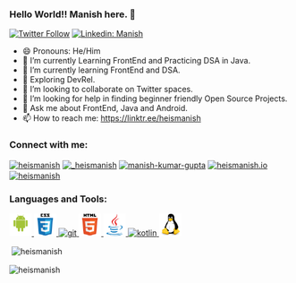 ### Hello World!! Manish here. 👋

[![Twitter Follow](https://img.shields.io/twitter/follow/_heismanish?label=Follow)](https://twitter.com/intent/follow?screen_name=_heismanish)
[![Linkedin: Manish](https://img.shields.io/badge/-Manish-blue?style=flat-square&logo=Linkedin&logoColor=white&link=https://www.linkedin.com/in/manish-kumar-gupta-47878320b/)](https://www.linkedin.com/in/manish-kumar-gupta-47878320b/)


- 😄 Pronouns: He/Him
- 🔭 I’m currently Learning FrontEnd and Practicing DSA in Java.
- 🌱 I’m currently learning FrontEnd and DSA.
- 🧭 Exploring DevRel.
- 👯 I’m looking to collaborate on Twitter spaces.
- 🤔 I’m looking for help in finding beginner friendly Open Source Projects.
- 💬 Ask me about FrontEnd, Java and Android.
- 📫 How to reach me: https://linktr.ee/heismanish



<h3 align="left">Connect with me:</h3>
<p align="left">
<a href="https://codepen.io/heismanish" target="blank"><img align="center" src="https://raw.githubusercontent.com/rahuldkjain/github-profile-readme-generator/master/src/images/icons/Social/codepen.svg" alt="heismanish" height="30" width="40" /></a>
<a href="https://twitter.com/_heismanish" target="blank"><img align="center" src="https://raw.githubusercontent.com/rahuldkjain/github-profile-readme-generator/master/src/images/icons/Social/twitter.svg" alt="_heismanish" height="30" width="40" /></a>
<a href="https://stackoverflow.com/users/manish-kumar-gupta" target="blank"><img align="center" src="https://raw.githubusercontent.com/rahuldkjain/github-profile-readme-generator/master/src/images/icons/Social/stack-overflow.svg" alt="manish-kumar-gupta" height="30" width="40" /></a>
<a href="https://instagram.com/heismanish.io" target="blank"><img align="center" src="https://raw.githubusercontent.com/rahuldkjain/github-profile-readme-generator/master/src/images/icons/Social/instagram.svg" alt="heismanish.io" height="30" width="40" /></a>
<a href="https://www.leetcode.com/heismanish" target="blank"><img align="center" src="https://raw.githubusercontent.com/rahuldkjain/github-profile-readme-generator/master/src/images/icons/Social/leet-code.svg" alt="heismanish" height="30" width="40" /></a>
</p>

<h3 align="left">Languages and Tools:</h3>
<p align="left"> <a href="https://developer.android.com" target="_blank" rel="noreferrer"> <img src="https://raw.githubusercontent.com/devicons/devicon/master/icons/android/android-original-wordmark.svg" alt="android" width="40" height="40"/> </a> <a href="https://www.w3schools.com/css/" target="_blank" rel="noreferrer"> <img src="https://raw.githubusercontent.com/devicons/devicon/master/icons/css3/css3-original-wordmark.svg" alt="css3" width="40" height="40"/> </a> <a href="https://git-scm.com/" target="_blank" rel="noreferrer"> <img src="https://www.vectorlogo.zone/logos/git-scm/git-scm-icon.svg" alt="git" width="40" height="40"/> </a> <a href="https://www.w3.org/html/" target="_blank" rel="noreferrer"> <img src="https://raw.githubusercontent.com/devicons/devicon/master/icons/html5/html5-original-wordmark.svg" alt="html5" width="40" height="40"/> </a> <a href="https://www.java.com" target="_blank" rel="noreferrer"> <img src="https://raw.githubusercontent.com/devicons/devicon/master/icons/java/java-original.svg" alt="java" width="40" height="40"/> </a> <a href="https://kotlinlang.org" target="_blank" rel="noreferrer"> <img src="https://www.vectorlogo.zone/logos/kotlinlang/kotlinlang-icon.svg" alt="kotlin" width="40" height="40"/> </a> <a href="https://www.linux.org/" target="_blank" rel="noreferrer"> <img src="https://raw.githubusercontent.com/devicons/devicon/master/icons/linux/linux-original.svg" alt="linux" width="40" height="40"/> </a> </p>

<p>&nbsp;<img align="center" src="https://github-readme-stats.vercel.app/api?username=heismanish&show_icons=true&locale=en" alt="heismanish" /></p>

<p><img align="center" src="https://github-readme-streak-stats.herokuapp.com/?user=heismanish&" alt="heismanish" /></p>

